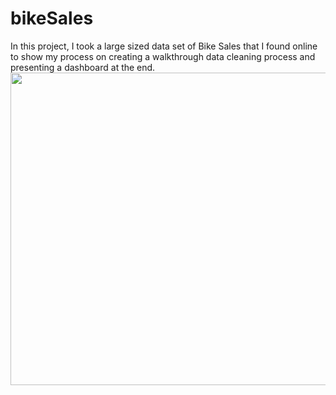 # bikeSales

In this project, I took a large sized data set of Bike Sales that I found online to show my process on creating a walkthrough data cleaning process and presenting a dashboard at the end.
<img src="https://user-images.githubusercontent.com/44654955/170320563-c4fc0d45-ad2e-47c2-ba17-99b680dda6a9.png" width="800" height="500
                                                                                                                                    ">

